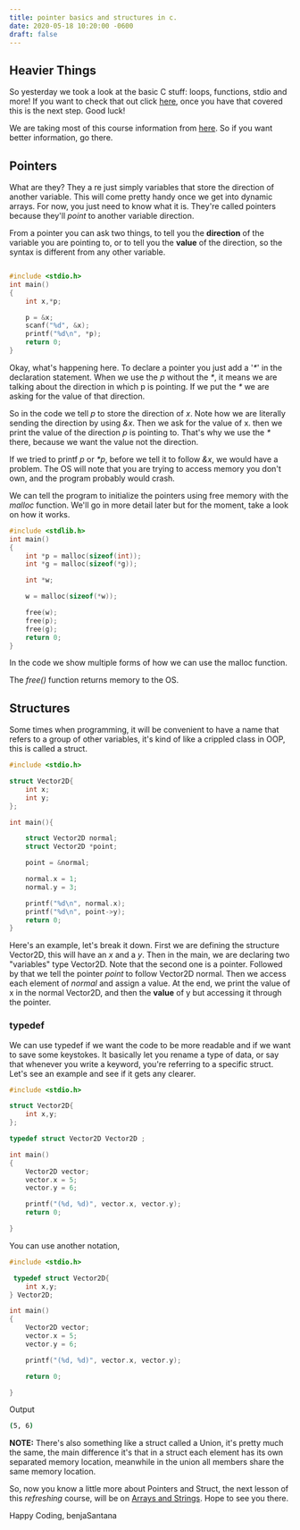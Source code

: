 ```yaml
---
title: pointer basics and structures in c.
date: 2020-05-18 10:20:00 -0600
draft: false
---
```


## Heavier Things

So yesterday we took a look at the basic C stuff: loops, functions,
stdio and more! If you want to check that out click [here][ReLearning],
once you have that covered this is the next step. Good luck!

We are taking most of this course information from [here][page]. So if
you want better information, go there.

## Pointers

What are they? They a re just simply variables that store the direction
of another variable. This will come pretty handy once we get into
dynamic arrays. For now, you just need to know what it is. They're
called pointers because they'll _point_ to another variable direction.

From a pointer you can ask two things, to tell you the __direction__ of
the variable you are pointing to, or to tell you the __value__ of the
direction, so the syntax is different from any other variable.

```c

#include <stdio.h>
int main()
{
    int x,*p;

    p = &x;
    scanf("%d", &x);
    printf("%d\n", *p);
    return 0;
}

```

Okay, what's happening here. To declare a pointer you just add a '_*_'
in the declaration statement. When we use the _p_ without
the _*_, it means we are talking about the direction in which p is
pointing. If we put the _*_ we are asking for the value of that direction.

So in the code we tell _p_ to store the direction of _x_. Note how we
are literally sending the direction by using _&x_. Then we ask for
the value of x. then we print the value of the direction _p_ is
pointing to. That's why we use the _*_ there, because we want
the value not the direction.

If we tried to printf _p_ or _*p_, before we tell it to follow
_&x_, we would have a problem. The OS will note that you are
trying to access memory you don't own, and the program probably would
crash.

We can tell the program to initialize the pointers using free memory
with the _malloc_ function. We'll go in more detail later but for
the moment, take a look on how it works.

```c
#include <stdlib.h>
int main()
{
    int *p = malloc(sizeof(int));
    int *g = malloc(sizeof(*g));

    int *w;

    w = malloc(sizeof(*w));

    free(w);
    free(p);
    free(g);
    return 0;
}
```
In the code we show multiple forms of how we can use the malloc function.

The _free()_ function returns memory to the OS.

## Structures

Some times when programming, it will be convenient to have a name that
refers to a group of other variables, it's kind of like a crippled
class in OOP, this is called a struct.

```c
#include <stdio.h>

struct Vector2D{
    int x;
    int y;
};

int main(){

    struct Vector2D normal;
    struct Vector2D *point;

    point = &normal;

    normal.x = 1;
    normal.y = 3;

    printf("%d\n", normal.x);
    printf("%d\n", point->y);
    return 0;
}
```
Here's an example, let's break it down. First we are defining the
structure Vector2D, this will have an _x_ and a _y_. Then in the
main, we are declaring two "variables" type Vector2D. Note that
the second one is a pointer. Followed by that we tell the pointer
_point_ to follow Vector2D normal. Then we access each element of
_normal_ and assign a value. At the end, we print the value of
x in the normal Vector2D, and then the __value__ of y but accessing it
through the pointer.

### typedef

We can use typedef if we want the code to be more readable and if
we want to save some keystokes. It basically let you rename a type of
data, or say that whenever you write a keyword, you're referring
to a specific struct. Let's see an example and see if it
gets any clearer.

```c
#include <stdio.h>

struct Vector2D{
    int x,y;
};

typedef struct Vector2D Vector2D ;

int main()
{
    Vector2D vector;
    vector.x = 5;
    vector.y = 6;

    printf("(%d, %d)", vector.x, vector.y);
    return 0;

}

```
You can use another notation,

```c
#include <stdio.h>

 typedef struct Vector2D{
    int x,y;
} Vector2D;

int main()
{
    Vector2D vector;
    vector.x = 5;
    vector.y = 6;

    printf("(%d, %d)", vector.x, vector.y);

    return 0;

}

```

Output
```bash
(5, 6)
```

**NOTE:** There's also something like a struct called a Union, it's
pretty much the same, the main difference it's that in a struct
each element has its own separated memory location, meanwhile in the union
all members share the same memory location.

So, now you know a little more about Pointers and Struct, the next
lesson of this _refreshing_ course, will be
on [Arrays and Strings][nextLesson]. Hope to see you there.


Happy Coding,
benjaSantana

[page]: https://www.cprogramming.com/tutorial/c/lesson1.html
[ReLearning]: https://benjasantana.github.io/2020/05/17/ReLearning-C.html
[nextLesson]: https://benjasantana.github.io/2020/05/18/Arrays-Strings.html
